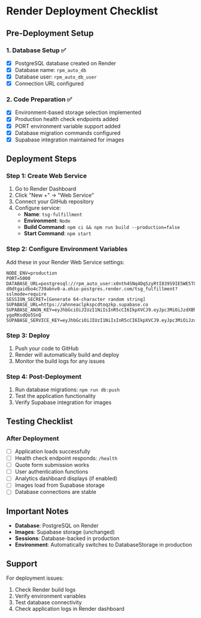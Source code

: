 # Render Deployment Checklist

## Pre-Deployment Setup

### 1. Database Setup ✅
- [x] PostgreSQL database created on Render
- [x] Database name: `rpm_auto_db`
- [x] Database user: `rpm_auto_db_user`
- [x] Connection URL configured

### 2. Code Preparation ✅
- [x] Environment-based storage selection implemented
- [x] Production health check endpoints added
- [x] PORT environment variable support added
- [x] Database migration commands configured
- [x] Supabase integration maintained for images

## Deployment Steps

### Step 1: Create Web Service
1. Go to Render Dashboard
2. Click "New +" → "Web Service"
3. Connect your GitHub repository
4. Configure service:
   - **Name**: `tsg-fulfillment`
   - **Environment**: `Node`
   - **Build Command**: `npm ci && npm run build --production=false`
   - **Start Command**: `npm start`

### Step 2: Configure Environment Variables
Add these in your Render Web Service settings:

```
NODE_ENV=production
PORT=5000
DATABASE_URL=postgresql://rpm_auto_user:x0nth4SNq4DqSzyRtI839S9IE5WE5TG6@dpg-d0dtgaidbo4c739abnv0-a.ohio-postgres.render.com/tsg_fulfillment?sslmode=require
SESSION_SECRET=[Generate 64-character random string]
SUPABASE_URL=https://ahnneaclpkspcdtoqzkp.supabase.co
SUPABASE_ANON_KEY=eyJhbGciOiJIUzI1NiIsInR5cCI6IkpXVCJ9.eyJpc3MiOiJzdXBhYmFzZSIsInJlZiI6ImFobm5lYWNscGtzcGNkdG9xemtwIiwicm9sZSI6ImFub24iLCJpYXQiOjE3NDQ3MzgzNDcsImV4cCI6MjA2MDMxNDM0N30.3xfgsXV391EQynu_1PaSldkDiMf12-ygoRKsdQo5SnQ
SUPABASE_SERVICE_KEY=eyJhbGciOiJIUzI1NiIsInR5cCI6IkpXVCJ9.eyJpc3MiOiJzdXBhYmFzZSIsInJlZiI6ImFobm5lYWNscGtzcGNkdG9xemtwIiwicm9sZSI6InNlcnZpY2Vfcm9sZSIsImlhdCI6MTc0NDczODM0NywiZXhwIjoyMDYwMzE0MzQ3fQ.8chAkrs9jswOSCsTgSnSoClm3EUy_qjnhqbQDzuA8KU
```

### Step 3: Deploy
1. Push your code to GitHub
2. Render will automatically build and deploy
3. Monitor the build logs for any issues

### Step 4: Post-Deployment
1. Run database migrations: `npm run db:push`
2. Test the application functionality
3. Verify Supabase integration for images

## Testing Checklist

### After Deployment
- [ ] Application loads successfully
- [ ] Health check endpoint responds: `/health`
- [ ] Quote form submission works
- [ ] User authentication functions
- [ ] Analytics dashboard displays (if enabled)
- [ ] Images load from Supabase storage
- [ ] Database connections are stable

## Important Notes

- **Database**: PostgreSQL on Render
- **Images**: Supabase storage (unchanged)
- **Sessions**: Database-backed in production
- **Environment**: Automatically switches to DatabaseStorage in production

## Support

For deployment issues:
1. Check Render build logs
2. Verify environment variables
3. Test database connectivity
4. Check application logs in Render dashboard